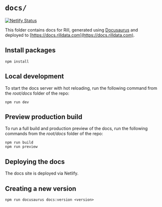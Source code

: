 # `docs/`
[![Netlify Status](https://api.netlify.com/api/v1/badges/23baf08e-2d3e-44db-8bd4-938e54467a29/deploy-status)](https://app.netlify.com/sites/rill-developer/deploys)

This folder contains docs for Rill, generated using [Docusaurus](https://docusaurus.io/) and deployed to [https://docs.rilldata.com](https://docs.rilldata.com).

## Install packages

```
npm install
```

## Local development

To start the docs server with hot reloading, run the following command from the _root/docs_ folder of the repo:

```
npm run dev
```

## Preview production build

To run a full build and production preview of the docs, run the following commands from the _root/docs_ folder of the repo:

```
npm run build
npm run preview
```

## Deploying the docs

The docs site is deployed via Netlify.

## Creating a new version

```
npm run docusaurus docs:version <version> 
```
